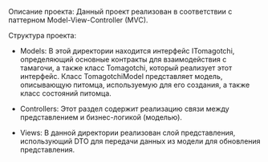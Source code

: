 Описание проекта:
Данный проект реализован в соответствии с паттерном Model-View-Controller (MVC).

Структура проекта:
- Models:
  В этой директории находится интерфейс ITomagotchi, определяющий основные контракты для взаимодействия с тамагочи, а также класс Tomagotchi, который реализует этот интерфейс.
  Класс TomagotchiModel представляет модель, описывающую питомца, используемую для его создания, а также класс состояний питомца.

- Controllers:
  Этот раздел содержит реализацию связи между представлением и бизнес-логикой (моделью).

- Views:
  В данной директории реализован слой представления, использующий DTO для передачи данных из модели для обновления представления.
